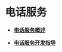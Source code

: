 # 电话服务<a name="ZH-CN_TOPIC_0000001111321920"></a>

-   **[电话服务概述](subsys-tel-overview.md)**  

-   **[电话服务开发指导](subsys-tel-guide.md)**  


